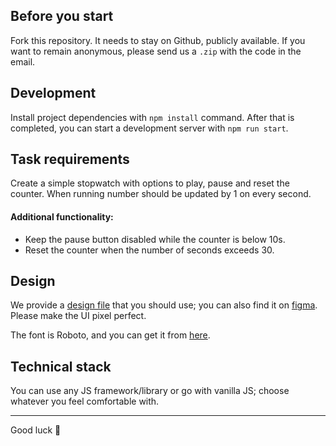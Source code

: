 ## Before you start
Fork this repository. It needs to stay on Github, publicly available. If you want to remain anonymous, please send us a `.zip` with the code in the email.

## Development
Install project dependencies with `npm install` command. After that is completed, you can start a development server with `npm run start`.

## Task requirements
Create a simple stopwatch with options to play, pause and reset the counter. When running number should be updated by 1 on every second.

#### Additional functionality:
* Keep the pause button disabled while the counter is below 10s.
* Reset the counter when the number of seconds exceeds 30.

## Design
We provide a [design file](./design.png) that you should use; you can also find it on [figma](https://www.figma.com/file/MBN3Cw2SiWyabNmN9wN3jk/quick-front-end-assignment). Please make the UI pixel perfect.

The font is Roboto, and you can get it from [here](https://fonts.google.com/specimen/Roboto).

## Technical stack
You can use any JS framework/library or go with vanilla JS; choose whatever you feel comfortable with.

---

Good luck 🤗
